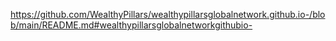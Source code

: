 https://github.com/WealthyPillars/wealthypillarsglobalnetwork.github.io-/blob/main/README.md#wealthypillarsglobalnetworkgithubio-
